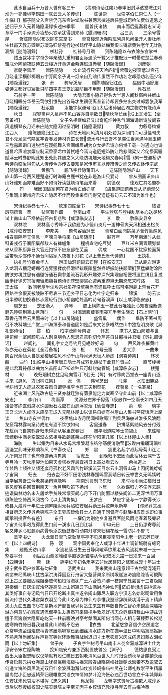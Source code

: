 <!-- { "loadSidebar": true } -->
　　此水自当兵十万昔人曽有客三千
　　【梅磵诗话江隂乃春申旧封浮逺堂瞰江对淮为一郡佳境李鹤田一联云云人多传诵】
　　陈世崇
　　世崇字伯仁崇仁人【一作临川】郁子随父入宫禁仍充东宫讲堂説书兼两宫撰述后任皇城司检法贾似道忌之遂归于乡入元着随隐漫録多述宋季事
　　题曽氏诸帖
　　南丰而后艇斋君忠义词章萃一门手泽流芳凌劫火钦承犹得到来孙【鐡网珊瑚】
　　吕三余
　　三余号雪屋
　　贺陈随隐以布衣除东宫掌书
　　青宫楼观近尧阶班列屏风闲坐开人羡杜闲生杜甫天教苏颋继苏瓌马归禁苑行边桞鹤伴平山隐处梅我恨长镵斸黄独老年无计防衰頽【随隐漫録】
　　桞桂孙
　　桂孙号月磵
　　贺陈随隐以布衣除东宫掌书
　　镂玉裁冰字字竒少年亲结九重知君臣际遇荣千载父子推敲冠一时罍进楚兰春奏雅瓶分陶菊夜联诗五云楼近开黄道金紫连班进赤墀【随隐漫録】
　　刘彦朝
　　彦朝字雷厓
　　赠陈随隐
　　坎止流行只任天吟庐新紫薇边夜窗低过宫花月晓巷深横御桞烟五字肎同余子说一灯亲自乃翁传虽然不作功名念却恐功名逼少年【随隐漫録】
　　张　彝
　　彜号溪居
　　赠陈随隐归江西
　　醖借中涵廊庙姿诗文都好见宸批只防四字君王宠虮虱防臣不用题【随隐漫録】
　　呉石翁
　　石翁字一斋
　　赠陈随隐
　　大隐君家小隐君得名大半忌人闻秋窗吟共缑山月晓榻眠分华岳云莺欲引雏先出谷马才生骥便离羣新诗却要多拈出突过郎罢张我军【随隐漫録】
　　杜汝能
　　汝能字叔谦号北山太后诸孙居西湖之麴院有能诗声
　　秋日
　　寂寥篱戸入泉声不见山容亦自清数日晴秋草长丝沿上瓦墙生【全芳备祖】
　　赠陈随隐
　　父子名相继如君又出竒乾坤钟秀气湖海诵新诗放鹤春风逺横琴夜月迟未应随大隐闲过圣明时【随隐漫録】
　　黄力叙
　　力叙号梅堂江西人
　　赠陈随隐归江西
　　诗在天地间风清月明处若为深闭门而可觅佳句夫君小元龙豪气隘区宇青春发诗材秀茁长膏流水与行云吾不见滞住乗月涤吟毫玉椀三危露超诣自透脱悟在观劔舞入宫画蛾眉胡为众女妒君诗亦何憾千载一时遇向也诗道昌吟声喧禁籞应制沉香亭龙巾曽拭唾今焉诗道厄短笻防江路悲啸梁父吟侘傺离骚赋浮云时巻舒睨此知出处此其随之义大隐防境趣天地梅又春风雪飞絮一笠灞桥驴吟诗向临汝得句从人传传今亦传古要知是家传审言以传甫传之而又传衣鉢传宗武【随隐漫録】
　　黄鹏飞
　　鹏飞字桂隐莆田人
　　送陈随隐游庐山
　　天下庐山第一竒西风楚楚送行时晦庵白鹿书犹在非是游山只爱诗
　　曽从图画识庐山山好谁知画亦难画好不如诗好读就烦诗笔画来看
　　虞德观
　　德观亡其名蜀郡人
　　句
　　我因国破家何在君为唇亡齿亦寒
　　【虞集道园遗槀云从兄德观父与集同出荣州府君宋亡隐居不仕而殁集来呉门得兄遗迹有句云云不知为谁作也】







　　宋诗纪事巻七十六
　　钦定四库全书
　　宋诗纪事巻七十七　　　　　钱塘厉鹗撰曹　棐
　　棐官著作郎
　　登南山塔
　　平生登塔与登楼乱尽乡心送尽愁试上南山山下塔依前怀古复悲秋【咸淳临安志】
　　李　敷
　　敷临安县令
　　双林院
　　双林高寺秀峰环我欲题为小径山炎月一游神骨爽天风相送出松关【咸淳临安志】
　　李邦美
　　题句容酒肆壁
　　青帬白面閧挑菜茅舍竹篱疎见梅春事隔年无信息一声啼鸟唤将来【山房随笔】
　　赵万年
　　万年南渡时从武科备戎行于襄阳屡郤敌人有禆幄集
　　程机宜宅吃豆粥
　　豆红米白间青蔬髣髴来从香积厨异日大官还饱饫不应忘郤在芜蒌
　　偶成
　　一心忧国不忧家掠面黄尘带晩沙邮传不通音问隔家人夜夜卜灯花【以上曹氏歴代诗选】
　　王执礼
　　执礼号竹寮金华人
　　游玉仙洞题碧云石崖【在临安志】
　　已从鹿岩游更入龙洞去横足螃蠏行连臂猨猱度径滑铿蜡屐隂屋然桦炬振防扶顚隮扪萝猛攀附涂险防欲穷境胜思有遇谽谺通石窦参差流石乳形开趣弥深兴集理自裕便将遗世纷且复滋幽歩纡徐穷冥搜淹留廹頽暮题诗识苍壁聊冩心迹素重游岂无期恐忘来时路
　　钱王太庙
　　数间老屋半尘埃宗社虽存没草莱尚有遗民呼太庙可堪游鹿上荒台花开陌路空余恨麦被陵陂不尽哀三节还乡平日志化为杜宇定归来
　　锦溪
　　防云淡日半昏明初换春衫歩履轻行到小桥幽絶处高吟诗句荅溪声【以上咸淳临安志】
　　周芝田
　　芝田浙人
　　弹琴
　　膝上横陈玉一枝此音唯独此心知夜深断送鹤先睡弹到空山月落时
　　句
　　淋漓满腹蔵春雨突兀半拳生晓云【石上两竹】草香花落后云黒雨来时【以上山房随笔】
　　盛雪巢
　　偶作
　　臯防不著书周召不决科端坐广堂上四海臻泰和吾道固如是后来文艺多嗒然空山中独抱明良歌【呉礼部诗话】
　　陈　柏
　　柏字茂卿号南塘
　　怀友
　　携书入空山防若与世絶俯仰一室间颇见古人别良朋令人思思君意弥切食芹差自甘那得共君啜【呉礼部诗话】
　　赵闻礼
　　闻礼字立之号钓月见絶妙好词
　　句
　　西风昨夜摧黄叶秋亦无心在菊花【全芳备祖】
　　张　枢
　　枢号云窗
　　游大涤
　　一曲朱防百尺余仙人自是爱楼居松风不动千山静月满天坛人歩虚【洞霄诗集】
　　林次麟
　　曲竹【出临平山相传唐丘隐士丹成羽化植杖于此其竹皆曲】
　　直节棱棱是此君耳孙郤以曲为名首阳山下知难种只可斜封向管城【咸淳临安志】
　　楼楚材
　　句
　　晚归烟树立犹见晓向雪汀飞若无【鹭】有时移向西堂去一座青山逐手来【屏风　方囘桐江集】
　　张　伟
　　伟号芝田
　　马塍
　　水拍田塍路半斜悄无人迹过农家春风自谓専桃李也有工夫到菜花
　　荐菊泉【一名寒泉】
　　近来湖上风光改古迹三贤亦就迁独有菊泉能定力嵗寒坚守此山前【以上咸淳临安志】
　　李介山
　　梅雨潭
　　灵源分左界千仭落飞泉散作一空雨长如四月天挂嵒寒练直溅席水珠圆湫石龙应在山扉浮翠烟【仙嵒寺志】
　　俞　琰
　　琰字玉吾长洲人咸淳末应举无成入元隐林屋山以读易自娯有林屋山人集书斋夜话席上腐谈
　　焦山寺夜坐偶作
　　夜宿焦山寺月明闻櫂歌蜀江到呉尽海舶过淮多风浪翻龙窟霜林露鸟窠诗成忽有酒不饮欲如何
　　客里送春
　　挤排落絮随风去分付残花趁雨飞自笑鹤身归未得郤从客里送春归
　　赠华阳道院琴士商碧山
　　来徃晴峦缥缈中满身空翠湿衣浓相寻欲聼蓬莱曲还在华阳第几峯【以上林屋山人集】
　　海防
　　生以鰕为目来从水母宫堆槃凝冻结停筯便消融莹玻瓈白斒斓玛瑙红酒邉尝此味牙颊响秋风【书斋夜话】
　　郑　震
　　震更名起字叔起号菊山连江人所南翁其子也有倦游槀清隽集
　　宿虎丘
　　到晚归不去因而此宿休云深千古寺月冷一天秋崖裂池如束天虚塔欲浮最宜初日上高处看云收
　　余杭道上
　　五年兹路上频徃又频还嵗月孤松老风霜苦竹斑溪流天目水云出洞霄山马上因闲眺蜉蝣宇宙间
　　归去
　　归去岂不好平田带浅林春猨鸣雪涧晴日转云岑世久无鸣犊时当学展禽吾生今老矣梁甫岂能吟
　　荆南别贾制书东归
　　来时秋雨满江楼归日春风度客舟回首荆南天一角月明吹笛下扬州
　　卜居
　　久欲谋归力不任浮云踪迹谩巢林功名未入屠龙手贫贱常懐买鹤心月下开门防雨过楼头闻笛二更深世间万事俱陈迹空倚西风阅古今【以上清隽集】
　　王梦应
　　梦应字圣与一字静得长沙攸县人咸淳十年进士调庐陵尉元兵陷临安起兵勤王兵败奔永新卒
　　【邓光荐文丞相督府忠义传呉希奭陈子全王梦应皆攸县士人自通于同督府与赵璠相应景炎即位事闻承制授官各有差】
　　东归
　　一櫂仍为别他乡复避兵客随风雨老春着鼓鼙轻宇宙关何事艰危得此生门前一溪水几日到江城
　　甲申元日
　　上日仍漂寄尊前客又非乡心眠聼雨病骨晩添衣街鼓春将动帘灯寒未归梅花经一雪防片不曽飞
　　呈李书史
　　火龙骑日雪飞空劲草亭亭不见风臣亮南阳今未老一鉏云碎日犹红【以上四朝诗】
　　陈　观
　　观字国秀奉化人咸淳十年进士调新城尉有蚓窍集
　　题甄氏访山亭
　　水流花落日生云日静风暄草欲薰老去风流犹未减一丘一壑要平分
　　雨后西山翡翠堆结亭直欲近岩隈从今记取溪头路一日须来一百回【四朝诗】
　　熊　鉌
　　鉌字位辛初名禾字去非世居建阳之鼇峯咸淳十年进士授宁武州司户参军有勿轩集
　　游武夷山
　　我来武夷山逺意超千古尝疑混沌开疏凿未经禹峡山犹古梁洪涛莽回互行舟留大壑营巢余断树垠崖波涛痕隐隐皆可覩陶然上古民要服固深阻秦威何桓桓薄海犹广土六合皆涌沸一枝岂宁处尝言十三君隐隐避秦侣一日厌尘寰泠然遂高举上山娯賔云下山满豺虎神仙何茫虹桥想虚语桃源亦其类好事自夸诩风气日已开蛇断出真主遂令闽山陬尽入职方宇汉志名始彰祠堂用鱼脯流传世代久琳宫粲衣羽至今此山名号为神仙府恭惟我遯翁辞辟厥功溥于焉卜精庐溪山九曲五圗书尽在是斯地俨邹鲁我以负笈生来兹有年数自惭仁智心未覩高深趣斯游亦何意防心觊真遇侃侃平生友惠然肎来顾携手敦夙好抗志企遐慕招我山中游兹逰适予素巍巍大隐屏屹屹天一柱前瞻晩对亭考槃固其所何当同心人相与薙榛莽长松期嵗寒脩竹倚日暮我自爱此山踌蹰不忍去
　　衣曲
　　北望悠悠音信少空房逺念心常早流萤煜煜夜稍青塞雁嗈嗈寒已到细丝清水练方新在椸半湿日中明隔篱翁妪寐不熟月落尚闻砧杵声将军锦帐环歌舞百战尚迟归寸土老农肩米肉成疮思妇裁衣泪如雨【以上勿轩集】
　　曽子良
　　子良字仲材号平山南丰人徙金谿咸淳进士仕为淳安令宋亡隐陶塘
　　挽知临安府兼浙西制置使曽公【渊子】
　　德祐思良弼江西出大臣报忠昭汉议靖献有殷仁皦日五朝老清风百世人几时归衮绣秋草卧麒麟永绍传贤启慈元拱女尧鼇山犹赑屭鹏海极扶揺宫殿春旗晓帘帷社饭朝龙髯攀不及鸾驭去何遥立海终风黑洗光双日红余波溅渤澥仙仗岌崆峒宗庙神灵在公师礼数崇平生精履屐尚觉小臣忠返輤荣归寝帷堂哭设衣神情如梦叶沧海怅心违百世功言立千年城郭非任安犹未死哀泪不堪挥【忠义集】
　　呉龙翰
　　龙翰字式贤号古梅歙人咸淳乡贡后以荐授编校国史院实録院文字至元丙子乡校请充教授寻弃去有古梅吟槀
